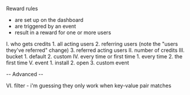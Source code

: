 <!--- Rewards and Buckets -->
<!--- Outline is done -->

Reward rules
- are set up on the dashboard
- are triggered by an event
- result in a reward for one or more users

I. who gets credits
	1. all acting users
	2. referring users (note the "users they've referred" change)
	3. referred acting users
II. number of credits
III. bucket
	1. default
	2. custom
IV. every time or first time
	1. every time
	2. the first time
V. event
	1. install
	2. open
	3. custom event


-- Advanced --

VI. filter
	- i'm guessing they only work when key-value pair matches